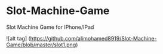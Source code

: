 # Slot-Machine-Game
Slot Machine Game for IPhone/IPad


![alt tag] (https://github.com/alimohamed8919/Slot-Machine-Game/blob/master/slot1.png)
